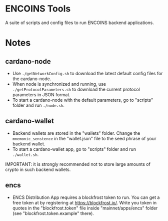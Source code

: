 # ENCOINS Tools
A suite of scripts and config files to run ENCOINS backend applications.

# Notes

## cardano-node

* Use `./getNetworkConfig.sh` to download the latest default config files for the cardano-node.
* When node is synchronized and running, use `./getProtocolParameters.sh` to download the current protocol parameters in JSON format.
* To start a cardano-node with the default parameters, go to "scripts" folder and run `./node.sh`.

## cardano-wallet

* Backend wallets are stored in the "wallets" folder. Change the `mnemonic_senstence` in the "wallet.json" file to the seed phrase of your backend wallet.
* To start a cardano-wallet app, go to "scripts" folder and run `./wallet.sh`.

IMPORTANT: it is strongly recommended not to store large amounts of crypto in such backend wallets.

## encs

* ENCS Distribution App requires a blockfrost token to run. You can get a free token at by registering at https://blockfrost.io/. Write you token in quotes in the "blockfrost.token" file inside "mainnet/apps/encs" folder (see "blockfrost.token.example" there).
